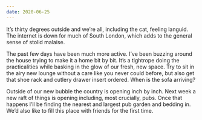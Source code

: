 ```yaml
---
date: 2020-06-25
---
```


It’s thirty degrees outside and we’re all, including the cat, feeling languid. The internet is down for much of South London, which adds to the general sense of stolid malaise.

The past few days have been much more active. I’ve been buzzing around the house trying to make it a home bit by bit. It’s a tightrope doing the practicalities while basking in the glow of our fresh, new space. Try to sit in the airy new lounge without a care like you never could before, but also get that shoe rack and cutlery drawer insert ordered. When is the sofa arriving?

Outside of our new bubble the country is opening inch by inch. Next week a new raft of things is opening including, most crucially, pubs. Once that happens I’ll be finding the nearest and largest pub garden and bedding in. We’d also like to fill this place with friends for the first time.
